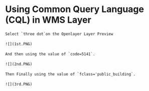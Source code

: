 # Using Common Query Language (CQL) in WMS Layer

    Select `three dot`on the Openlayer Layer Preview
    
    ![](1st.PNG)

    And then using the value of `code=5141`.
    
    ![](2nd.PNG)
    
    Then Finally using the value of `fclass='public_building`.
    
    ![](3rd.PNG)
    
    
